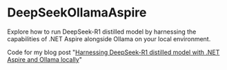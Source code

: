 # DeepSeekOllamaAspire

Explore how to run DeepSeek-R1 distilled model by harnessing the capabilities of .NET Aspire alongside Ollama on your local environment.

Code for my blog post "[Harnessing DeepSeek-R1 distilled model with .NET Aspire and Ollama locally](https://laurentkempe.com/2025/02/01/harnessing-deepseek-r1-with-dotnet-aspire-and-ollama-locally/)"
